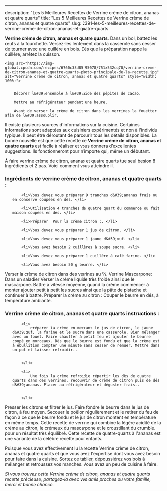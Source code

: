 ---
description: "Les 5 Meilleures Recettes de Verrine crème de citron, ananas et quatre quarts"
title: "Les 5 Meilleures Recettes de Verrine crème de citron, ananas et quatre quarts"
slug: 2391-les-5-meilleures-recettes-de-verrine-creme-de-citron-ananas-et-quatre-quarts

<p>
	<strong>Verrine crème de citron, ananas et quatre quarts</strong>. 
	Dans un bol, battez les œufs à la fourchette. Versez-les lentement dans la casserole sans cesser de tourner avec une cuillère en bois. Dès que la préparation nappe la cuillère, arrêtez la cuisson.
</p>
<p>
	
	<img src="https://img-global.cpcdn.com/recipes/6760c33d85f95078/751x532cq70/verrine-creme-de-citron-ananas-et-quatre-quarts-photo-principale-de-la-recette.jpg" alt="Verrine crème de citron, ananas et quatre quarts" style="width: 100%;">
	
	
		Décorer l&#39;ensemble à l&#39;aide des pépites de cacao.
	
		Mettre au réfrigérateur pendant une heure.
	
		Avant de verser la crème de citron dans les verrines la fouetter afin de l&#39;assouplir.
	
</p>

Il existe plusieurs sources d'informations sur la cuisine. Certaines informations sont adaptées aux cuisiniers expérimentés et non à l'individu typique. Il peut être déroutant de parcourir tous les détails disponibles. La bonne nouvelle est que cette recette de <strong> Verrine crème de citron, ananas et quatre quarts </strong> est facile à réaliser et vous donnera d’excellentes suggestions. Ils fonctionneront pour n'importe qui, même un débutant.

<!--inarticleads1-->

À faire verrine crème de citron, ananas et quatre quarts tue seul besion 8 Ingrédients et 2 pas. Voici comment vous atteindre il.

<h3>Ingrédients de verrine crème de citron, ananas et quatre quarts :</h3>

<ol>
	
		<li>Vous devez vous préparer 9 tranches d&#39;ananas frais ou en conserve coupées en dès. </li>
	
		<li>Utilisation 4 tranches de quatre quart du commerce ou fait maison coupées en dès. </li>
	
		<li>Préparer  Pour la crème citron :. </li>
	
		<li>Vous devez vous préparer 1 jus de citron. </li>
	
		<li>Vous devez vous préparer 1 jaune d&#39;œuf. </li>
	
		<li>Vous avez besoin 2 cuillères à soupe sucre. </li>
	
		<li>Vous devez vous préparer 1 cuillère à café farine. </li>
	
		<li>Vous avez besoin 50 g beurre. </li>
	
</ol>

Verser la crème de citron dans des verrines au ⅔. Verrine Mascarpone: Dans un saladier Verser la crème liquide très froide ainsi que le mascarpone. Battre à vitesse moyenne, quand la crème commencer à monter ajouter petit à petit les sucres ainsi que la pâte de pistache et continuer à battre. Préparer la crème au citron : Couper le beurre en dés, à température ambiante. 

<!--inarticleads2-->

<h3>Verrine crème de citron, ananas et quatre quarts instructions :</h3>

<ol>
	
		<li>
			Préparer la crème en mettant le jus de citron, le jaune d&#39;œuf, la farine et le sucre dans une casserole. Bien mélanger avec un fouet. Faire chauffer à petit feu et ajouter le beurre coupé en morceaux. Dès que le beurre est fondu et que la crème est à ébullition compter une minute sans cesser de remuer. Mettre dans un pot et laisser refroidir..
			
			
		</li>
	
		<li>
			Une fois la crème refroidie répartir les dès de quatre quarts dans des verrines, recouvrir de crème de citron puis de dés d&#39;ananas. Placer au réfrigérateur et déguster frais..
			
			
		</li>
	
</ol>

Presser les citrons et filtrer le jus. Faire fondre le beurre dans le jus de citron, à feu moyen. Secouer le poêlon régulièrement et le retirer du feu de façon à ce que le beurre fondu et le jus de citron montent en température en même temps. Cette recette de verrine qui combine la légère acidité de la crème au citron, le crémeux du mascarpone et le croustillant du crumble. pour un résultat très équilibré. Cette recette de quatre-quarts à l&#39;ananas est une variante de la célèbre recette pour enfants. 

<!--inarticleads1-->

<p>
Puisque vous avez effectivement lu la recette Verrine crème de citron, ananas et quatre quarts et que vous avez l'expertise dont vous avez besoin pour faire dans la cuisine. Sortez ce tablier, dépoussiérez vos bols à mélanger et retroussez vos manches. Vous avez un peu de cuisine à faire.
</p>

<p>
<i>Si vous trouvez cette Verrine crème de citron, ananas et quatre quarts recette précieuse, partagez-la avec vos amis proches ou votre famille, merci et bonne chance.</i>
</p>
